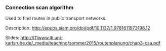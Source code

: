 ### Connection scan algorithm

Used to find routes in public transport networks.

Description: http://epubs.siam.org/doi/pdf/10.1137/1.9781611973198.12

Slides: http://i11www.iti.uni-karlsruhe.de/_media/teaching/sommer2015/routenplanung/chap3-csa.pdf
